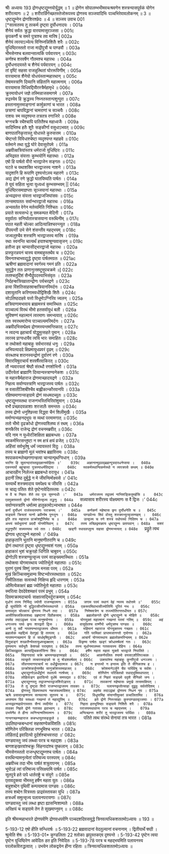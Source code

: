 श्रीः
अध्यायः 193
द्रोणधृष्टद्युम्नयोर्युद्धम् ॥ 1 ॥ द्रोणेन सोपालम्भभीमवचःश्रवणेन शस्त्रन्यासपूर्वकं योगेन शरीरत्यागः ॥ 2 ॥ शरीरार्न्निर्गच्छतस्तेजोरूपस्य द्रोणस्य सञ्जयादिभिः पञ्चभिरेवावलोकनम् ॥ 3 ॥ धृष्टद्युम्नेन द्रोणशिरश्छेदः ॥ 4 ॥
सञ्जय उवाच 	001  
[*सात्वतस्य तु तत्कर्म दृष्ट्वा दुर्योधनादयः ।	001a  
शैनेयं सर्वतः क्रुद्धा वारयामासुरञ्जसा ॥	001c  
कृपकर्णौ च समरे पुत्राश्च तव मारिष |	002a  
शैनेयं त्वरयाऽभ्येत्य विनिघ्नन्निशितैः शरैः ॥	002c  
युधिष्ठिरस्ततो राजा माद्रीपुत्रौ च पाण्डवौ ।	003a  
भीमसेनश्च बलवान्सात्यकिं पर्यवारयन् ॥	003c  
कर्णश्च शरवर्षेण गौतमश्च महारथः ।	004a  
दुर्योधनादयस्ते च शैनेयं पर्यवारयन् ॥	004c  
तां वृष्टिं सहसा राजन्नुत्थितां घोररूपिणीम् ।	005a  
वारयामास शैनेयो योधयंस्तान्महारथान् ॥	005c  
तेषामस्त्राणि दिव्यानि संहितानि महात्मनाम् ।	006a  
वारयामास विधिवद्दिव्यैरस्त्रैर्महामृधे ॥	006c  
क्रूरमायोधनं जज्ञे तस्मिन्राजसमागमे ।	007a  
रुद्रस्येव हि क्रुद्धस्य निघ्नतस्तान्पशून्पुरा ॥	007c  
हस्तानामुत्तमाङ्गानां कार्मुकाणां च भारत ।	008a  
छत्राणां चापविद्धानां चामराणां च सञ्चयैः ।	008c  
राशयः स्म व्यदृश्यन्त तत्रतत्र रणाजिरे ॥	008e  
भग्नचक्रै रथैश्चापि पातितैश्च महाध्वजैः ।	009a  
सादिभिश्च हतैः शूरैः सङ्कीर्णा वसुधाऽभवत् ॥	009c  
बाणपातनिकृत्तास्तु योधास्ते कुरुसत्तम ।	010a  
चेष्टन्तो विविधाश्चेष्टा व्यदृश्यन्त महाहवे ॥	010c  
वर्तमाने तथा युद्धे घोरे देवासुरोपमे ।	011a  
अब्रवीत्क्षत्रियांस्तत्र धर्मराजो युधिष्ठिरः ॥	011c  
अभिद्रवत संयत्ताः कुम्भयोनिं महारथाः ।	012a  
एषो हि पार्षतो वीरो भारद्वाजेन सङ्गतः ॥	012c  
घटते च यथाशक्ति भारद्वाजस्य नाशने ।	013a  
यादृशानि हि रूपाणि दृश्यन्तेऽस्य महारणे ॥	013c  
अद्य द्रोणं रणे क्रुद्धो घातयिष्यति पार्षतः ।	014a  
ते यूयं सहिता भूत्वा युध्यध्वं कुम्भसम्भवम् ||	014c  
युधिष्ठिरसमाज्ञप्ताः सृञ्जयानां महारथाः ।	015a  
अभ्यद्रवन्त संयत्ता भारद्वाजजिघांसवः ॥	015c  
तान्समापततः सर्वान्भारद्वाजो महारथः ।	016a  
अभ्यवर्तत वेगेन मर्तव्यमिति निश्चितः ॥	016c  
प्रयाते सत्यसन्धे तु समकम्पत मेदिनी ।	017a  
ववुर्वाताः सनिर्घातास्त्रासयाना वरूथिनीम् ॥	017c  
पपात महती चोल्का आदित्यान्निश्चरन्त्युत ।	018a  
दीपयन्ती उभे सेने शंसन्तीव महद्भयम् ॥	018c  
जज्वलुश्चैव शस्त्राणि भारद्वाजस्य मारिष ।	019a  
रथाः स्वनन्ति चात्यर्थं हयाश्चाश्रूण्यवासृजन् ॥	019c  
हतौजा इव चाप्यासीद्भारद्वाजो महारथः ।	020a  
प्रास्फुरन्नयनं चास्य वामबाहुस्तथैव च ॥	020c  
विमनाश्चाभवद्युद्धे दृष्ट्वा पार्षतमग्रतः ॥	021ac  
ऋषीणां ब्रह्मवादानां स्वर्गस्य गमनं प्रति ।	022a  
सुयुद्धेन ततः प्राणानुत्स्रष्टुमुपचक्रमे ॥]	022c  
ततश्चतुर्दिशं सैन्यैर्द्रुपदस्याभिसंवृतः ।	023a  
निर्दहन्क्षत्रियव्रातान्द्रोणः पर्यचरद्रणे ॥	023c  
हत्वा विंशतिसाहस्रान्क्षत्रियानरिमर्दनः ।	024a  
दशायुतानि करिणामवधीद्विशिखैः शितैः ॥	024c  
सोऽतिष्ठदाहवे यत्तो विधूमोऽग्निरिव ज्वलन् ।	025a  
क्षत्रियाणामभावाय ब्राह्ममस्त्रं समास्थितः ॥	025c  
पाञ्चाल्यं विरथं भीमो हतसर्वायुधं बली ।	026a  
सुविषण्णं महात्मानं त्वरमाणः समभ्ययात् ॥	026c  
ततः स्वरथमारोप्य पाञ्चाल्यमरिमर्दनः ।	027a  
अब्रवीदभिसम्प्रेक्ष्य द्रोणमस्यन्तमन्तिकात् ॥	027c  
न त्वदन्य इहाचार्यं योद्धुमुत्सहते पुमान् ।	028a  
त्वरस्व प्राग्वधायैव त्वयि भारः समाहितः ॥	028c  
स तथोक्तो महाबाहुः सर्वभारसहं धनुः ।	029a  
अभिपत्याददे क्षिप्रमायुधप्रवरं दृढम् ॥	029c  
संरब्धश्च शरानस्यन्द्रोणं दुर्वारणं रणे ।	030a  
विवारयिषुराचार्यं शरवर्षैरवाकिरत् ॥	030c  
तौ न्यवारयतां श्रेष्ठौ संरब्धौ रणशोभिनौ ।	031a  
उदीरयेतां ब्राह्माणि दिव्यान्यस्त्राण्यनेकशः ॥	031c  
स महास्त्रैर्महाराज द्रोणमाच्छादयद्रणे ।	032a  
निहत्य सर्वाण्यस्त्राणि भारद्वाजस्य पार्षतः ॥	032c  
स वसातीञ्शिबींश्चैव बाह्लीकान्कौरवानपि ।	033a  
रक्षिष्यमाणान्सङ्ग्रामे द्रोणं व्यधमदच्युतः ॥	033c  
धृष्टद्युम्नस्तथा राजन्गभस्तिभिरिवांशुमान् ।	034a  
वभौ प्रच्छादयन्नाशाः शरजालैः समन्ततः ॥	034c  
तस्य द्रोणो धनुश्छित्त्वा विद्ध्वा चैनं शिलीमुखैः ।	035a  
मर्माण्यभ्यहनद्भूयः स व्यथां परमामगात् ॥	035c  
ततो भीमो दृढक्रोधो द्रोणस्याश्लिष्य तं रथम् ।	036a  
शनकैरिव राजेन्द्र द्रोणं वचनमब्रवीत् ॥	036c  
यदि नाम न युध्येरञ्शिक्षिता ब्रह्मबन्धवः ।	037a  
स्वकर्मभिरसन्तुष्टा न स्म क्षत्रं क्षयं व्रजेत् ॥	037c  
अहिंसां सर्वभूतेषु धर्मं ज्यायस्तरं विदुः ।	038a  
तस्य च ब्राह्मणो मूलं भवांश्च ब्रह्मवित्तमः ॥	038c  
श्वपाकवन्म्लेच्छगणान्हत्वा चान्यान्पृथग्विधान् ।	039a  
`भरन्ति हि सुतान्दारांस्तद्वदज्ञानमोहिताः ॥'	039c  
अज्ञानान्मूढवद्ब्रह्मन्पुत्रदारधनेप्सया ।	040a  
एकस्यार्थे बहून्हत्वा पुत्रस्याधर्मविद्यया ।	040c  
स्वकर्मस्थान्विकर्मस्थो न व्यपत्रपसे कथम् ॥	040e  
`आचारहीन निर्लज्ज ब्रह्मबन्धो वरायुध ।	041a  
इदानीं तिष्ठ दुर्बुद्धे न मे जीवन्विमोक्ष्यसे ॥'	041c  
यस्यार्थे शस्त्रमादाय यमपेक्ष्य च जीवसि ।	042a  
स चाद्य पतितः शेते पृष्टेनावेदितस्तवः ॥	042c  
`स वै च निहतः शेते तव पुत्रः सुमन्दधीः ।'	043a  
धर्मराजस्य तद्वाक्यं नाभिशङ्कितुमर्हसि ॥	043c  
एवमुक्तस्ततो द्रोणो भीमेनोत्सृज्य तद्धनुः ।	044a  
`सन्न्यासाय शरीरस्य योक्ष्यमाणः स वै द्विजः ।'	044c  
सर्वाण्यस्त्राणि धर्मात्मा हातुकामोऽभ्यभाषत ॥	044e  
`कर्णं दुर्योधनं राजंस्त्वरमाणः पराक्रमम् ।'	045a  
कर्णकर्ण महेष्वास कृप दुर्योधनेति च ॥	045c  
सङ्ग्रामे क्रियतां यत्नो ब्रवीम्येष पुनःपुनः ।	046a  
पाण्डवेभ्यः शिवं वोस्तु शस्त्रमभ्युत्सृजाम्यहम् ।	046c  
इति तत्र महाराज प्राक्रोशद्द्रौणिमेव च ॥	046e  
उत्सृज्य च रणे शस्त्रं रथोपस्थे निविश्य च ।	047a  
अभयं सर्वभूतानां प्रददौ योगमीयिवान् ॥	047c  
तस्य तच्छिद्रमाज्ञाय धृष्टद्युम्नः प्रतापवान् ।	048a  
सशरं तद्धनुर्घोरं सन्न्यस्याथ रथे ततः ।	048c  
खड्गी रथादवप्लुत्य सहसा द्रोणमभ्ययात् ॥	048e  
`प्रद्रुते त्वथ द्रोणाय धृष्टद्युम्ने महारथे ।'	049a  
हाहाकृतानि भूतानि मानुषाणीतराणि च ॥	049c  
द्रोणं तथागतं दृष्ट्वा धृष्टद्युम्नवशं गतम् ।	050a  
हाहाकारं भृशं चक्रुरहो धिगिति चाबुवन् ॥	050c  
द्रोणोऽपि शस्त्राण्युत्सृज्य परमं साङ्ख्यमास्थितः ।	051a  
तथोक्त्वा योगमास्थाय ज्योतिर्भूतो महातपाः ॥	051c  
पुराणं पुरुषं विष्णुं जगाम मनसा परम् ।	052a  
मुखं किञ्चित्समुन्नाम्य विष्टभ्योरस्तथाग्रतः ॥	052c  
निमीलिताक्षः सत्वस्थो निक्षिप्य हृदि धारणाम् ।	053a  
ओमित्येकाक्षरं ब्रह्म ज्योतिर्भूतो महातपाः ॥	053c  
स्मरित्वा देवदेवेशमक्षरं परमं प्रभुम् ।	054a  
दिवमाक्रामदाचार्यः साक्षात्सद्भिर्दुराक्रमाम् ॥	054c  
`मूर्धानं तस्य निर्भिद्य ज्योती राजन्महात्मनः ।	055a  
जगाम परमं स्थानं देहं न्यस्य रथोत्तमे ॥'	055c  
द्वौ सूर्याविति नो बुद्धिरासीत्तस्मिंस्तथागते ।	056a  
एकरूपमिवाभासीज्योतिर्भिः पूरितं नभः ॥	056c  
समपद्यत चोल्काभं द्रोणस्य निधने तदा ।	057a  
निमेषमात्रेण च तज्ज्योतिरन्तरधीयत ॥	057c  
आसीत्किलकिलाशब्दः प्रहृष्टानां दिवौकसाम् ।	058a  
ब्रह्मलोकगते द्रोणे धृष्टद्युम्ने च मोहिते ॥	058c  
वयमेव तदाऽद्राक्ष्म पञ्च मानुषयोनयः ।	059a  
योगयुक्तं महात्मानं गच्छन्तं परमां गतिम् ॥	059c  
अहं धनञ्जयः पार्थः कृपः शारद्वतो द्विजः ।	060a  
वासुदेवश्च वार्ष्णेयो धर्मपुत्रश्च पाण्डवः ॥	060c  
अन्ये तु सर्वे नापश्यन्भारद्वाजस्य धीमतः ।	061a  
महिमानं महाराज योगयुक्तस्य गच्छतः ।	061c  
ब्रह्मलोकं महद्दिव्यं देवगुह्यं हि तत्परम् ॥	061e  
गतिं परमिकां प्राप्तमजानन्तो नृयोनयः ।	062a  
नापश्यन्गच्छमानं हि तं सार्धमृषिपुङ्गवैः ।	062c  
आचार्यं योगमास्थाय ब्रह्मलोकमरिन्दमम् ॥	062e  
वितुन्नाङ्गं शरव्रातैर्न्यस्तायुधमसृक्क्षरम् ।	063a  
विकृष्य पार्षतः खड्गं क्रोधामर्षवशं गतः ।	063c  
दृश्यमानः सर्वभूतैः केशपक्षे परामृशत् ॥	063e  
तस्य मूर्धानमालम्ब्य गतसत्वस्य देहिनः ।	064a  
किञ्चिदब्रुवतः कायाद्विचकर्तासिना शिरः ॥	064c  
हर्षेण महता महता युक्तो भारद्वाजे निपातिते ।	065a  
सिंहनादरवं चक्रे भ्रामयन्खड्गमाहवे ॥	065c  
आकर्णपलितः श्यामो वयसाऽशीतिपञ्चकः ।	066a  
त्वत्कृते व्यचरत्सङ्ख्ये स तु षोडशवर्षवत् ॥	066c  
उक्तवांश्च महाबाहुः कुन्तीपुत्रो धनञ्जयः ।	067a  
जीवन्तमानयाचार्यं मा वधीर्द्रुपदात्मज ॥	067c  
न हन्तव्यो न हन्तव्य इति ते सैनिकाश्च ह ।	068a  
उत्क्रोशन्नर्जुनश्चैव सानुक्रोशस्तमाव्रजत् ॥	068c  
क्रोशमानेऽर्जुने चैव पार्थिवेषु च सर्वशः ।	069a  
धृष्टद्युम्नोऽवधीद्द्रोणं रथतल्पे नरर्षभम् ॥	069c  
शोणितेन परिक्लिन्नो रथाद्भूमिमथापतत् ।	070a  
लोहिताङ्ग इवादित्यो दुर्धर्षः समपद्यत ॥	070c  
एवं तं निहतं सङ्ख्ये ददृशे सैनिको जनः ।	071a  
धृष्टद्युम्नस्तु तद्राजन्भारद्वाजशिरोऽहरत् ॥	071c  
तावकानां महेष्वासः प्रमुखे तत्समाक्षिपत् ।	073a  
ते तु दृष्ट्वा शिरो राजन्भारद्वाजस्य तावकाः ॥	073c  
पलायनकृतोत्साहा दुद्रुवुः सर्वतोदिशम् ।	074a  
द्रोणस्तु दिवमास्थाय नक्षत्रपथमाविशत् ॥	074c  
अहमेव तदाऽद्राक्षं द्रोणस्य निधनं नृप ।	075a  
ऋषेः प्रसादात्कृष्णस्य सत्यवत्याः सुतस्य च ॥	075c  
विधूमामिह संयान्तीमुल्कां प्रज्वलितामिव ।	076a  
अपश्याम दिवं स्तब्ध्वा गच्छन्तं तं महाद्युतिम् ॥	076c  
हते द्रोणे निरुत्साहाः कुरुपाण्डवसृञ्जयाः ।	077a  
अभ्यद्रवन्महावेगास्ततः सैन्यं व्यदीर्यत ॥	077c  
निहता हतभूयिष्ठाः सङ्ग्रामे निशितैः शरैः ।	078a  
तावका निहते द्रोणे गतासव इवाभवन् ॥	078c  
पराजयमथावाप्य परत्र च महद्भयम् ।	079a  
उभयेनैव ते हीना व्यनिन्दन्मतिमात्मनः ॥	079c  
अन्विच्छन्तः शरीरं तु भारद्वाजस्य पार्थिवाः ।	080a  
नान्वगच्छन्महाराज कबन्धायुतसङ्कुले ॥	080c  
`पतिते त्वथ संरब्धे सेनायां तत्र भारत ।	081a  
उदतिष्ठन्कबन्धानां सहस्राण्येकविंशतिः ॥	081c  
शोणितेन परिक्लिन्ना रणभूमिश्च भारत ।	082a  
लोहितार्द्र इवादित्यो दुर्दर्शश्चाभवत्तदा ॥'	082c  
पाण्डवास्तु जयं लब्ध्वा परत्र च महद्यशः ।	083a  
बाणशङ्खरवांश्चक्रुः सिंहनादांश्च पुष्कलान् ॥	083c  
भीमसेनस्ततो राजन्धृष्टद्युम्नश्च पार्षतः ।	084a  
वरूथिन्यामनृत्येतां परिष्वज्य परस्परम् ॥	084c  
अब्रवीच्च तदा भीमः पार्षतं शत्रुतापनम् ।	085a  
भूयोऽहं त्वां परिष्वज्य परिवक्ष्यामि पार्षत ।	085c  
सूतपुत्रे हते पापे धार्तराष्ट्रे च संयुगे ॥	085e  
एतावदुक्त्वा भीमस्तु हर्षेण महता युतः ।	086a  
बाहुशब्देन पृथिवीं कम्पयामास पाण्डवः ॥	086c  
तस्य शब्देन वित्रस्ताः प्राद्रवंस्तावका युधि ।	087a  
क्षत्रधर्मं समुत्सृज्य पलायनपरायणाः ॥	087c  
पाण्डवास्तु जयं लब्धा हृष्टा ह्यासन्विशाम्पते ।	088a  
अरिक्षयं च सङ्ग्रामे तेन ते सुखमाप्नुवन् ॥ ॥	088c  

इति श्रीमन्महाभारते द्रोणपर्वणि द्रोणवधपर्वणि पञ्चदशदिवसयुद्धे त्रिनवत्यधिकशततमोऽध्यायः ॥ 193 ॥

5-193-12 एषो हीति सन्धिरार्षः ॥ 5-193-22 ब्रह्मवादानां वेदतुल्यानां वचनानाम् । द्वितीयार्थे षष्ठी । श्रुत्वेति शेषः ॥ 5-193-01* कुण्डलिताः 22 श्लोकाः झपुस्तकएव दृश्यन्ते । 5-193-42 पृष्टेन त्वया पृष्टेन युधिष्ठिरेण आवेदितः हत इति निवेदितः ॥ 5-193-78 परत्र च महद्भयमिति पलायनस्य परलोकविरुद्धत्वात् । उभयेन लोकद्वयेन हीना रहिताः ॥ त्रिनवत्यधिकशततमोऽध्यायः ॥
